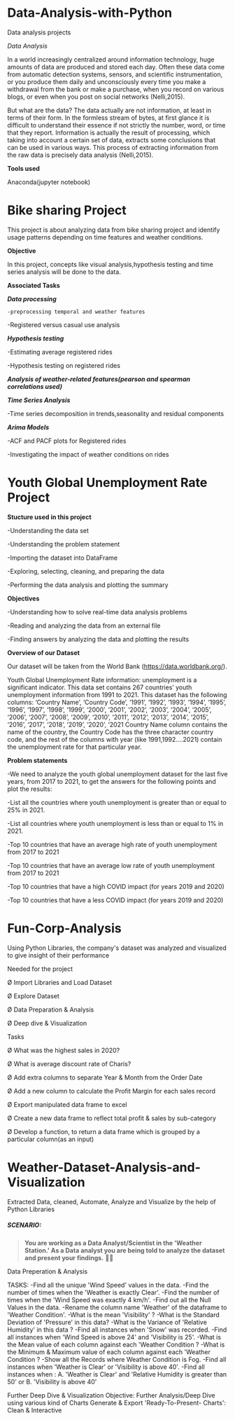# Data-Analysis-with-Python
Data analysis projects

*Data Analysis*

In a world increasingly centralized around information technology, huge amounts of data are produced and stored each day. Often these data come from automatic detection systems, sensors, and scientific instrumentation, or you produce them daily and unconsciously every time you make a withdrawal from the bank or make a purchase, when you record on various blogs, or even when you post on social networks (Nelli,2015). 

But what are the data? The data actually are not information, at least in terms of their form. In the formless stream of bytes, at first glance it is difficult to understand their essence if not strictly the number, word, or time that they report. Information is actually the result of processing, which taking into account a certain set of data, extracts some conclusions that can be used in various ways. This process of extracting information from the raw data is precisely data analysis (Nelli,2015). 

**Tools used**

Anaconda(jupyter notebook) 

# Bike sharing Project

This project is about analyzing data from bike sharing project and identify usage patterns depending on time features and weather conditions. 

**Objective** 

In this project, concepts like visual analysis,hypothesis testing and time series analysis will be done to the data. 

**Associated Tasks** 

***Data processing*** 

    -preprocessing temporal and weather features 

   -Registered versus casual use analysis 

***Hypothesis testing***

  -Estimating average registered rides 

 -Hypothesis testing on registered rides 


***Analysis of weather-related features(pearson and spearman correlations used)*** 


***Time Series Analysis*** 

  -Time series decomposition in trends,seasonality and residual components 

***Arima Models***

  -ACF and PACF plots for Registered rides 

-Investigating  the impact of weather conditions on rides 

 

 

# Youth Global Unemployment Rate Project

**Stucture used in this project**

-Understanding the data set 

-Understanding the problem statement  

-Importing the dataset into DataFrame  

-Exploring, selecting, cleaning, and preparing the data 

 -Performing the data analysis and plotting the summary 

**Objectives** 

-Understanding how to solve real-time data analysis problems  

-Reading and analyzing the data from an external file  

-Finding answers by analyzing the data and plotting the results 



**Overview of our Dataset** 

Our dataset will be taken from the World Bank (https://data.worldbank.org/).  

Youth Global Unemployment Rate information: unemployment is a significant indicator. This data set contains 267 countries’ youth unemployment information from 1991 to 2021. This dataset has the following columns: ‘Country Name’, ‘Country Code’, ‘1991’, ‘1992’, ‘1993’, ‘1994’, ‘1995’, ‘1996’, ‘1997’, ‘1998’, ‘1999’, ‘2000’, ‘2001’, ‘2002’, ‘2003’, ‘2004’, ‘2005’, ‘2006’, ‘2007’, ‘2008’, ‘2009’, ‘2010’, ‘2011’, ‘2012’, ‘2013’, ‘2014’, ‘2015’, ‘2016’, ‘2017’, ‘2018’, ‘2019’, ‘2020’, ‘2021 Country Name column contains the name of the country, the Country Code has the three character country code, and the rest of the columns with year (like 1991,1992….2021) contain the unemployment rate for that particular year. 

**Problem statements** 

-We need to analyze the youth global unemployment dataset for the last five years, from 2017 to 2021, to get the answers for the following points and plot the results: 

 -List all the countries where youth unemployment is greater than or equal to 25% in 2021. 

 -List all countries where youth unemployment is less than or equal to 1% in 2021.  

-Top 10 countries that have an average high rate of youth unemployment from 2017 to 2021  

-Top 10 countries that have an average low rate of youth unemployment from 2017 to 2021  

-Top 10 countries that have a high COVID impact (for years 2019 and 2020)  

-Top 10 countries that have a less COVID impact (for years 2019 and 2020) 

 

 # Fun-Corp-Analysis
Using Python Libraries, the company's dataset was analyzed and visualized to give insight of their performance

Needed for the project

Ø  Import Libraries and Load Dataset

Ø  Explore Dataset

Ø  Data Preparation & Analysis

Ø  Deep dive & Visualization

 

Tasks

Ø  What was the highest sales in 2020?

Ø  What is average discount rate of Charis?

Ø  Add extra columns to separate Year & Month from the Order Date

Ø  Add a new column to calculate the Profit Margin for each sales record

Ø  Export manipulated data frame to excel

Ø  Create a new data frame to reflect total profit & sales by sub-category

Ø  Develop a function, to return a data frame which is grouped by a particular column(as an input)

# Weather-Dataset-Analysis-and-Visualization
Extracted Data, cleaned, Automate, Analyze and Visualize by the help of Python Libraries


#####  SCENARIO:

> __You are working as a Data Analyst/Scientist in the 'Weather Station.' As a Data analyst you are being told to analyze the dataset and  present your findings.__ 👩‍💻

Data Preperation & Analysis

TASKS:
-Find all the unique 'Wind Speed' values in the data.
-Find the number of times when the 'Weather is exactly Clear'.
-Find the number of times when the 'Wind Speed was exactly 4 km/h'.
-Find out all the Null Values in the data.
-Rename the column name 'Weather' of the dataframe to 'Weather Condition'.
-What is the mean 'Visibility' ?
-What is the Standard Deviation of 'Pressure' in this data?
-What is the Variance of 'Relative Humidity' in this data ?
-Find all instances when 'Snow' was recorded.
-Find all instances when 'Wind Speed is above 24' and 'Visibility is 25'.
-What is the Mean value of each column against each 'Weather Condition ?
-What is the Minimum & Maximum value of each column against each 'Weather Condition ?
-Show all the Records where Weather Condition is Fog.
-Find all instances when 'Weather is Clear' or 'Visibility is above 40'.
-Find all instances when : A. 'Weather is Clear' and 'Relative Humidity is greater than 50' or B. 'Visibility is above 40'


Further Deep Dive & Visualization
Objective:
Further Analysis/Deep Dive using various kind of Charts
Generate & Export 'Ready-To-Present- Charts': Clean & Interactive
 

 

 

 

 
